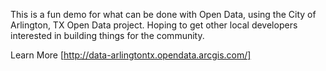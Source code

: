This is a fun demo for what can be done with Open Data, using the City of Arlington, TX Open Data project. Hoping to get other local developers interested in building things for the community.

Learn More [http://data-arlingtontx.opendata.arcgis.com/]
